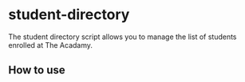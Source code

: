 # student-directory
The student directory script allows you to manage the list of students enrolled at The Acadamy.
 
## How to use
 
